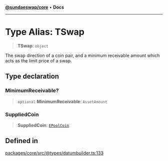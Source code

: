 [**@sundaeswap/core**](../../README.md) • **Docs**

***

# Type Alias: TSwap

> **TSwap**: `object`

The swap direction of a coin pair, and a minimum receivable amount
which acts as the limit price of a swap.

## Type declaration

### MinimumReceivable?

> `optional` **MinimumReceivable**: `AssetAmount`

### SuppliedCoin

> **SuppliedCoin**: [`EPoolCoin`](../enumerations/EPoolCoin.md)

## Defined in

[packages/core/src/@types/datumbuilder.ts:133](https://github.com/SundaeSwap-finance/sundae-sdk/blob/main/packages/core/src/@types/datumbuilder.ts#L133)
